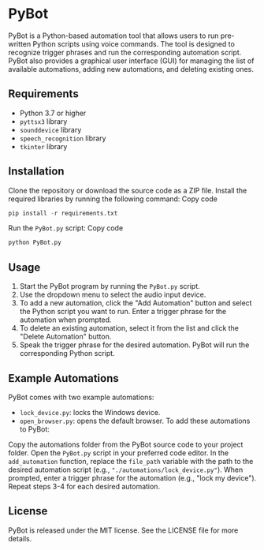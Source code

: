 # PyBot
PyBot is a Python-based automation tool that allows users to run pre-written Python scripts using voice commands. The tool is designed to recognize trigger phrases and run the corresponding automation script. PyBot also provides a graphical user interface (GUI) for managing the list of available automations, adding new automations, and deleting existing ones.

## Requirements
- Python 3.7 or higher
- `pyttsx3` library
- `sounddevice` library
- `speech_recognition` library
- `tkinter` library
## Installation
Clone the repository or download the source code as a ZIP file.
Install the required libraries by running the following command:
Copy code
```python
pip install -r requirements.txt
```
Run the `PyBot.py` script:
Copy code
```python
python PyBot.py
```
## Usage
1. Start the PyBot program by running the `PyBot.py` script.
2. Use the dropdown menu to select the audio input device.
3. To add a new automation, click the "Add Automation" button and select the Python script you want to run. Enter a trigger phrase for the automation when prompted.
4. To delete an existing automation, select it from the list and click the "Delete Automation" button.
5. Speak the trigger phrase for the desired automation. PyBot will run the corresponding Python script.
## Example Automations
PyBot comes with two example automations:

- `lock_device.py`: locks the Windows device.
- `open_browser.py`: opens the default browser.
To add these automations to PyBot:

Copy the automations folder from the PyBot source code to your project folder.
Open the `PyBot.py` script in your preferred code editor.
In the `add_automation` function, replace the `file_path` variable with the path to the desired automation script (e.g., `"./automations/lock_device.py"`).
When prompted, enter a trigger phrase for the automation (e.g., "lock my device").
Repeat steps 3-4 for each desired automation.
## License
PyBot is released under the MIT license. See the LICENSE file for more details.
